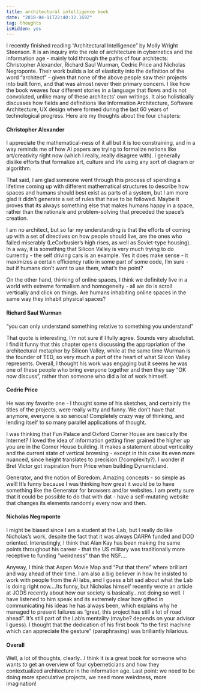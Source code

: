 ```yaml
---
title: architectural intelligence book
date: "2018-04-11T22:40:32.169Z"
tag: thoughts
isHidden: yes
---
```


I recently finished reading “Architectural Intelligence” by Molly Wright Steenson. It is an inquiry into the role of architecture in cybernetics and the information age - mainly told through the paths of four architects: Christopher Alexander, Richard Saul Wurman, Cedric Price and Nicholas Negroponte. Their work builds a lot of elasticity into the definition of the word “architect” - given that none of the above people saw their projects into built form, and that was almost never their primary concern. I like how the book weaves four different stories in a language that flows and is not convoluted, unlike many of these architects’ own writings. It also holistically discusses how fields and definitions like Information Architecture, Software Architecture, UX design where formed during the last 60 years of technological progress. Here are my thoughts about the four chapters:

#### Christopher Alexander
I appreciate the mathematical-ness of it all but it is too constraining, and in a way reminds me of how AI papers are trying to formalize notions like art/creativity right now (which I really, really disagree with). I generally dislike efforts that formalize art, culture and life using any sort of diagram or algorithm.

That said, I am glad someone went through this process of spending a lifetime coming up with different mathematical structures to describe how spaces and humans should best exist as parts of a system, but I am more glad it didn’t generate a set of rules that have to be followed. Maybe it proves that its always something else that makes humans happy in a space, rather than the rationale and problem-solving that preceded the space’s creation.

I am no architect, but so far my understanding is that the efforts of coming up with a set of directives on how people should live, are the ones who failed miserably (LeCorbusier’s high rises, as well as Soviet-type housing). In a way, it is something that Silicon Valley is very much trying to do currently - the self driving cars is an example. Yes it does make sense - it maximizes a certain efficiency ratio in some part of some code, I’m sure - but if humans don’t want to use them, what’s the point?

On the other hand, thinking of online spaces, I think we definitely live in a world with extreme formalism and homogeneity - all we do is scroll vertically and click on things. Are humans inhabiting online spaces in the same way they inhabit physical spaces?  

#### Richard Saul Wurman
“you can only understand something relative to something you understand”

That quote is interesting, I’m not sure if I fully agree. Sounds very absolutist. I find it funny that this chapter opens discussing the appropriation of the architectural metaphor by Silicon Valley, while at the same time Wurman is the founder of TED, so very much a part of the heart of what Silicon Valley represents. Overall, I thought his work was engaging but it seems he was one of these people who bring everyone together and then they say “OK now discuss”, rather than someone who did a lot of work himself.

#### Cedric Price
He was my favorite one - I thought some of his sketches, and certainly the titles of the projects, were really witty and funny. We don’t have that anymore, everyone is so serious! Completely crazy way of thinking, and lending itself to so many parallel applications of thought.

I was thinking that Fun Palace and Oxford Corner House are basically the Internet? I loved the idea of information getting finer grained the higher up you are in the Corner House building. It makes a statement about verticality and the current state of vertical browsing - except in this case its even more nuanced, since height translates to precision (?complexity?). I wonder if Bret Victor got inspiration from Price when building Dynamicland.

Generator, and the notion of Boredom. Amazing concepts - so simple as well! It’s funny because I was thinking how great it would be to have something like the Generator for browsers and/or websites. I am pretty sure that it could be possible to do that with dat - have a self-mutating website that changes its elements randomly every now and then.

#### Nicholas Negroponte
I might be biased since I am a student at the Lab, but I really do like Nicholas’s work, despite the fact that it was always DARPA funded and DOD oriented. Interestingly, I think that Alan Kay has been making the same points throughout his career - that the US military was traditionally more receptive to funding “weirdness” than the NSF….

Anyway, I think that Aspen Movie Map and “Put that there” where brilliant and way ahead of their time. I am also a big believer in how he insisted to work with people from the AI labs, and I guess a bit sad about what the Lab is doing right now….Its funny, but Nicholas himself recently wrote an article at JODS recently about how our society is basically...not doing so well. I have listened to him speak and its extremely clear how gifted in communicating his ideas he has always been, which explains why he managed to present failures as “great, this project has still a lot of road ahead”. It’s still part of the Lab’s mentality (maybe? depends on your advisor I guess).
I thought that the dedication of his first book “to the first machine which can appreciate the gesture” (paraphrasing) was brilliantly hilarious.

#### Overall
Well, a lot of thoughts, clearly…I think it is a great book for someone who wants to get an overview of four cyberneticians and how they contextualized architecture in the information age. Last point: we need to be doing more speculative projects, we need more weirdness, more imagination!
